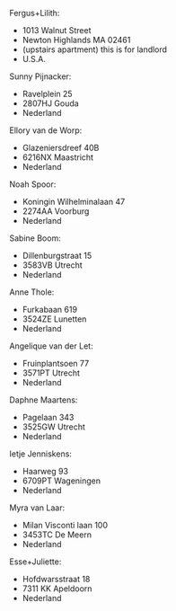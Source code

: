 Fergus+Lilith: 
- 1013 Walnut Street 
- Newton Highlands MA 02461
- (upstairs apartment) this is for landlord
- U.S.A.

Sunny Pijnacker: 
- Ravelplein 25 
- 2807HJ Gouda
- Nederland

Ellory van de Worp:
- Glazeniersdreef 40B
- 6216NX Maastricht
- Nederland

Noah Spoor: 
- Koningin Wilhelminalaan 47
- 2274AA Voorburg
- Nederland

Sabine Boom: 
- Dillenburgstraat 15
- 3583VB Utrecht
- Nederland

Anne Thole:
- Furkabaan 619
- 3524ZE Lunetten
- Nederland 

Angelique van der Let: 
- Fruinplantsoen 77
- 3571PT Utrecht
- Nederland

Daphne Maartens:
- Pagelaan 343
- 3525GW Utrecht
- Nederland

Ietje Jenniskens: 
- Haarweg 93
- 6709PT Wageningen
- Nederland

Myra van Laar: 
- Milan Visconti laan 100
- 3453TC De Meern
- Nederland

Esse+Juliette:
- Hofdwarsstraat 18
- 7311 KK Apeldoorn
- Nederland